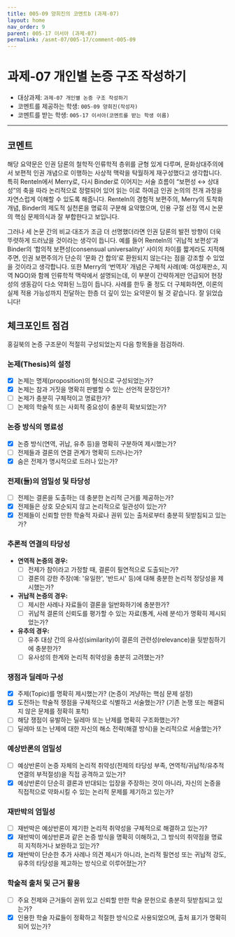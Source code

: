 ```yaml
---
title: 005-09 양희진의 코멘트b (과제-07) 
layout: home
nav_order: 9
parent: 005-17 이서아 (과제-07)
permalink: /asmt-07/005-17/comment-005-09
---
```


# 과제-07 개인별 논증 구조 작성하기

- 대상과제: `과제-07 개인별 논증 구조 작성하기`
- 코멘트를 제공하는 학생: `005-09 양희진(작성자)` 
- 코멘트를 받는 학생: `005-17 이서아(코멘트를 받는 학생 이름)` 

---

## 코멘트

해당 요약문은 인권 담론의 철학적·인류학적 층위를 균형 있게 다루며, 문화상대주의에서 보편적 인권 개념으로 이행하는 사상적 맥락을 탁월하게 재구성했다고 생각합니다. 특히 Renteln에서 Merry로, 다시 Binder로 이어지는 서술 흐름이 “보편성 ↔ 상대성”의 축을 따라 논리적으로 정렬되어 있어 읽는 이로 하여금 인권 논의의 전개 과정을 자연스럽게 이해할 수 있도록 해줍니다. Renteln의 경험적 보편주의, Merry의 토착화 개념, Binder의 제도적 실천론을 명료히 구분해 요약했으며, 인용 구절 선정 역시 논문의 핵심 문제의식과 잘 부합한다고 보입니다. 

그러나 세 논문 간의 비교·대조가 조금 더 선명했더라면 인권 담론의 발전 방향이 더욱 뚜렷하게 드러났을 것이라는 생각이 듭니다. 예를 들어 Renteln의 ‘귀납적 보편성’과 Binder의 ‘합의적 보편성(consensual universality)’ 사이의 차이를 짧게라도 지적해주면, 인권 보편주의가 단순히 ‘문화 간 합의’로 환원되지 않는다는 점을 강조할 수 있었을 것이라고 생각합니다. 또한 Merry의 ‘번역자’ 개념은 구체적 사례(예: 여성재판소, 지역 NGO)와 함께 인류학적 맥락에서 설명되는데, 이 부분이 간략하게만 언급되어 현장성의 생동감이 다소 약화된 느낌이 듭니다. 사례를 한두 줄 정도 더 구체화하면, 이론의 실제 적용 가능성까지 전달하는 한층 더 깊이 있는 요약문이 될 것 같습니다. 잘 읽었습니다!

## 체크포인트 점검

홍길북의 논증 구조문이 적절히 구성되었는지 다음 항목들을 점검하라.

### **논제(Thesis)의 설정**
- [x] 논제는 명제(proposition)의 형식으로 구성되었는가?
- [x] 논제는 참과 거짓을 명확히 판별할 수 있는 선언적 문장인가?
- [ ] 논제가 충분히 구체적이고 명료한가?
- [ ] 논제의 학술적 또는 사회적 중요성이 충분히 확보되었는가?

### **논증 방식의 명료성**
- [x] 논증 방식(연역, 귀납, 유추 등)을 명확히 구분하여 제시했는가?
- [ ] 전제들과 결론의 연결 관계가 명확히 드러나는가?
- [x] 숨은 전제가 명시적으로 드러나 있는가?

### **전제(들)의 엄밀성 및 타당성**
- [ ] 전제는 결론을 도출하는 데 충분한 논리적 근거를 제공하는가?
- [x] 전제들은 상호 모순되지 않고 논리적으로 일관성이 있는가?
- [x] 전제들이 신뢰할 만한 학술적 자료나 권위 있는 출처로부터 충분히 뒷받침되고 있는가?

### **추론적 연결의 타당성**
- **연역적 논증의 경우:**
  - [ ] 전제가 참이라고 가정할 때, 결론이 필연적으로 도출되는가?
  - [ ] 결론의 강한 주장(예: '유일한', '반드시' 등)에 대해 충분한 논리적 정당성을 제시했는가?

- **귀납적 논증의 경우:**
  - [ ] 제시한 사례나 자료들이 결론을 일반화하기에 충분한가?
  - [ ] 귀납적 결론의 신뢰도를 평가할 수 있는 자료(통계, 사례 분석)가 명확히 제시되었는가?

- **유추의 경우:**
  - [ ] 유추 대상 간의 유사성(similarity)이 결론의 관련성(relevance)을 뒷받침하기에 충분한가?
  - [ ] 유사성의 한계와 논리적 취약성을 충분히 고려했는가?

### **쟁점과 딜레마 구성**
- [x] 주제(Topic)를 명확히 제시했는가? (논증이 겨냥하는 핵심 문제 설정)
- [x] 도전하는 학술적 쟁점을 구체적으로 식별하고 서술했는가? (기존 논쟁 또는 해결되지 않은 문제를 정확히 포착)
- [ ] 해당 쟁점이 유발하는 딜레마 또는 난제를 명확히 구조화했는가?
- [ ] 딜레마 또는 난제에 대한 자신의 해소 전략(해결 방식)을 논리적으로 서술했는가?

### **예상반론의 엄밀성**
- [ ] 예상반론이 논증 자체의 논리적 취약성(전제의 타당성 부족, 연역적/귀납적/유추적 연결의 부적절성)을 직접 공격하고 있는가?
- [x] 예상반론이 단순히 결론과 반대되는 입장을 주장하는 것이 아니라, 자신의 논증을 직접적으로 약화시킬 수 있는 논리적 문제를 제기하고 있는가?

### **재반박의 엄밀성**
- [ ] 재반박은 예상반론이 제기한 논리적 취약성을 구체적으로 해결하고 있는가?
- [x] 재반박이 예상반론과 같은 논증 방식을 명확히 이해하고, 그 방식의 취약점을 명료히 지적하거나 보완하고 있는가?
- [x] 재반박이 단순한 추가 사례나 의견 제시가 아니라, 논리적 필연성 또는 귀납적 강도, 유추의 타당성을 제고하는 방식으로 이루어졌는가?

### **학술적 출처 및 근거 활용**
- [ ] 주요 전제와 근거들이 권위 있고 신뢰할 만한 학술 문헌으로 충분히 뒷받침되고 있는가?
- [x] 인용한 학술 자료들이 정확하고 적절한 방식으로 사용되었으며, 출처 표기가 명확히 되어 있는가?
